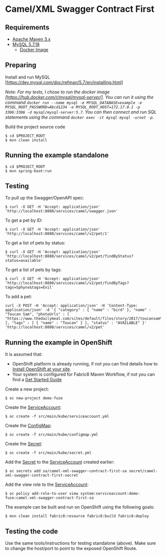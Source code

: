 # Camel/XML Swagger Contract First

## Requirements

- [Apache Maven 3.x](http://maven.apache.org)
- [MySQL 5.7.18](https://www.mysql.com/oem/)
  - [Docker Image](https://hub.docker.com/r/mysql/mysql-server/)

## Preparing

Install and run MySQL [https://dev.mysql.com/doc/refman/5.7/en/installing.html]

_Note: For my tests, I chose to run the docker image [https://hub.docker.com/r/mysql/mysql-server/]. You can run it using the command `docker run --name mysql -e MYSQL_DATABASE=example -e MYSQL_ROOT_PASSWORD=Abcd1234 -e MYSQL_ROOT_HOST=172.17.0.1 -p 3306:3306 -d mysql/mysql-server:5.7`. You can then connect and run SQL statements using the command `docker exec -it mysql mysql -uroot -p`._

Build the project source code

```
$ cd $PROJECT_ROOT
$ mvn clean install
```

## Running the example standalone

```
$ cd $PROJECT_ROOT
$ mvn spring-boot:run
```

## Testing

To pull up the Swagger/OpenAPI spec:

```
$ curl -X GET -H 'Accept: application/json' 'http://localhost:8080/services/camel/swagger.json'
```

To get a pet by ID:

```
$ curl -X GET -H 'Accept: application/json' 'http://localhost:8080/services/camel/v2/pet/1'
```

To get a list of pets by status:

```
$ curl -X GET -H 'Accept: application/json' 'http://localhost:8080/services/camel/v2/pet/findByStatus?status=available'
```

To get a list of pets by tags:

```
$ curl -X GET -H 'Accept: application/json' 'http://localhost:8080/services/camel/v2/pet/findByTags?tags=Sphynx&tags=Evil'
```

To add a pet:

```
curl -X POST -H 'Accept: application/json' -H 'Content-Type: application/json' -d '{ "category" : { "name" : "bird" }, "name" : "Toucan Sam", "photoUrls" : [ "https://www.thedailymeal.com/sites/default/files/story/2017/toucansam%20crop.jpg" ], "tags" : [ { "name" : "Toucan" } ], "status" : "AVAILABLE" }' 'http://localhost:8080/services/camel/v2/pet'
```

## Running the example in OpenShift

It is assumed that:

- OpenShift platform is already running, if not you can find details how to [Install OpenShift at your site](https://docs.openshift.com/container-platform/3.6/install_config/index.html).
- Your system is configured for Fabric8 Maven Workflow, if not you can find a [Get Started Guide](https://access.redhat.com/documentation/en-us/red_hat_jboss_fuse/6.3/html-single/fuse_integration_services_2.0_for_openshift/index)

Create a new project:

```
$ oc new-project demo-fuse
```

Create the [ServiceAccount](https://kubernetes.io/docs/tasks/configure-pod-container/configure-service-account/):

```
$ oc create -f src/main/kube/serviceaccount.yml
```

Create the [ConfigMap](https://kubernetes.io/docs/user-guide/configmap/):

```
$ oc create -f src/main/kube/configmap.yml
```

Create the [Secret](https://kubernetes.io/docs/concepts/configuration/secret/):

```
$ oc create -f src/main/kube/secret.yml
```

Add the [Secret](https://kubernetes.io/docs/concepts/configuration/secret/) to the [ServiceAccount](https://kubernetes.io/docs/tasks/configure-pod-container/configure-service-account/) created earlier:

```
$ oc secrets add sa/camel-xml-swagger-contract-first-sa secret/camel-xml-swagger-contract-first-secret
```

Add the view role to the [ServiceAccount](https://kubernetes.io/docs/tasks/configure-pod-container/configure-service-account/):

```
$ oc policy add-role-to-user view system:serviceaccount:demo-fuse:camel-xml-swagger-contract-first-sa
```

The example can be built and run on OpenShift using the following goals:

```
$ mvn clean install fabric8:resource fabric8:build fabric8:deploy
```

## Testing the code

Use the same tools/instructions for testing standalone (above). Make sure to change the host/port to point to the exposed OpenShift Route.
